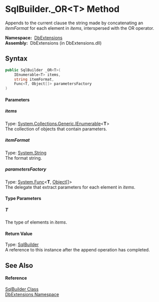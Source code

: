 SqlBuilder._OR&lt;T> Method
===========================
  Appends to the current clause the string made by concatenating an *itemFormat* for each element in *items*, interspersed with the OR operator.

  **Namespace:**  [DbExtensions][1]  
  **Assembly:**  DbExtensions (in DbExtensions.dll)

Syntax
------

```csharp
public SqlBuilder _OR<T>(
	IEnumerable<T> items,
	string itemFormat,
	Func<T, Object[]> parametersFactory
)

```

#### Parameters

##### *items*
Type: [System.Collections.Generic.IEnumerable][2]&lt;**T**>  
The collection of objects that contain parameters.

##### *itemFormat*
Type: [System.String][3]  
The format string.

##### *parametersFactory*
Type: [System.Func][4]&lt;**T**, [Object][5][]>  
The delegate that extract parameters for each element in *items*.

#### Type Parameters

##### *T*
The type of elements in *items*.

#### Return Value
Type: [SqlBuilder][6]  
A reference to this instance after the append operation has completed.

See Also
--------

#### Reference
[SqlBuilder Class][6]  
[DbExtensions Namespace][1]  

[1]: ../README.md
[2]: http://msdn.microsoft.com/en-us/library/9eekhta0
[3]: http://msdn.microsoft.com/en-us/library/s1wwdcbf
[4]: http://msdn.microsoft.com/en-us/library/bb549151
[5]: http://msdn.microsoft.com/en-us/library/e5kfa45b
[6]: README.md